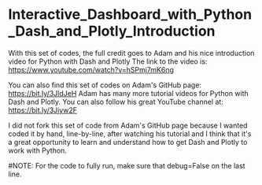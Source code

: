 # Interactive_Dashboard_with_Python_Dash_and_Plotly_Introduction

With this set of codes, the full credit goes to Adam and his nice introduction video for Python with Dash and Plotly
The link to the video is: https://www.youtube.com/watch?v=hSPmj7mK6ng

You can also find this set of codes on Adam's GitHub page: https://bit.ly/3JldJeH
Adam has many more tutorial videos for Python with Dash and Plotly. You can also follow his great YouTube channel at: https://bit.ly/3Jiyw2F

I did not fork this set of code from Adam's GitHub page because I wanted coded it by hand, line-by-line, after watching his tutorial and I think that it's a great opportunity to learn and understand how to get Dash and Plotly to work with Python.

#NOTE: For the code to fully run, make sure that debug=False on the last line.
